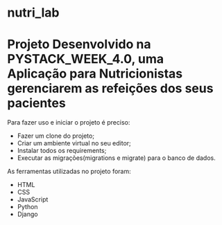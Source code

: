 # nutri_lab

<h1>Projeto Desenvolvido na PYSTACK_WEEK_4.0, uma Aplicação para Nutricionistas gerenciarem as refeições dos seus pacientes</h1>

Para fazer uso e iniciar o projeto é preciso: 
- Fazer um clone do projeto; 
- Criar um ambiente virtual no seu editor; 
- Instalar todos os requirements;  
- Executar as migrações(migrations e migrate) para o banco de dados.

As ferramentas utilizadas no projeto foram:
- HTML
- CSS
- JavaScript
- Python
- Django
